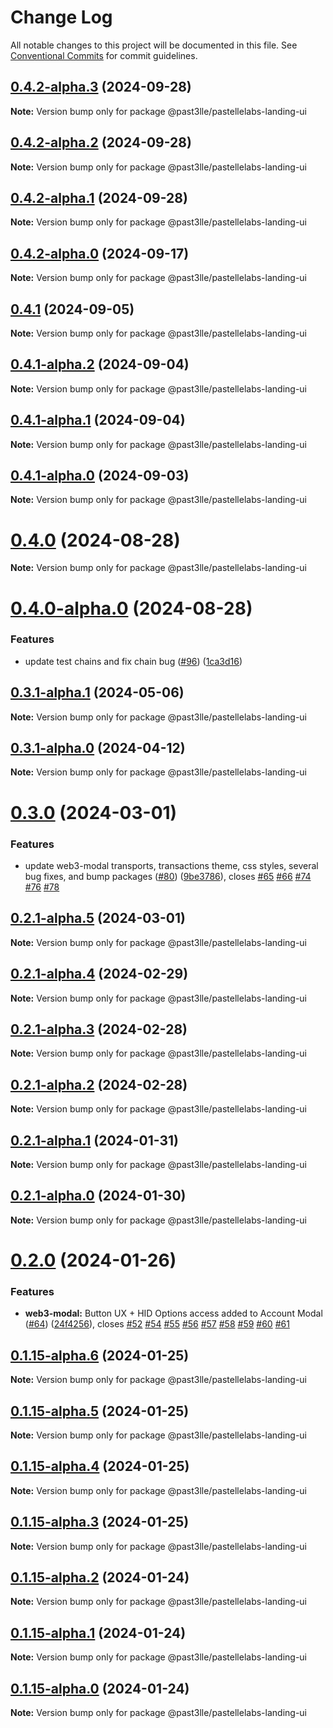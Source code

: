 # Change Log

All notable changes to this project will be documented in this file.
See [Conventional Commits](https://conventionalcommits.org) for commit guidelines.

## [0.4.2-alpha.3](https://github.com/PAST3LLE/past3lle-monorepo/compare/@past3lle/pastellelabs-landing-ui@0.4.2-alpha.2...@past3lle/pastellelabs-landing-ui@0.4.2-alpha.3) (2024-09-28)

**Note:** Version bump only for package @past3lle/pastellelabs-landing-ui





## [0.4.2-alpha.2](https://github.com/PAST3LLE/past3lle-monorepo/compare/@past3lle/pastellelabs-landing-ui@0.4.2-alpha.1...@past3lle/pastellelabs-landing-ui@0.4.2-alpha.2) (2024-09-28)

**Note:** Version bump only for package @past3lle/pastellelabs-landing-ui





## [0.4.2-alpha.1](https://github.com/PAST3LLE/past3lle-monorepo/compare/@past3lle/pastellelabs-landing-ui@0.4.2-alpha.0...@past3lle/pastellelabs-landing-ui@0.4.2-alpha.1) (2024-09-28)

**Note:** Version bump only for package @past3lle/pastellelabs-landing-ui





## [0.4.2-alpha.0](https://github.com/PAST3LLE/past3lle-monorepo/compare/@past3lle/pastellelabs-landing-ui@0.4.1...@past3lle/pastellelabs-landing-ui@0.4.2-alpha.0) (2024-09-17)

**Note:** Version bump only for package @past3lle/pastellelabs-landing-ui





## [0.4.1](https://github.com/PAST3LLE/past3lle-monorepo/compare/@past3lle/pastellelabs-landing-ui@0.4.1-alpha.2...@past3lle/pastellelabs-landing-ui@0.4.1) (2024-09-05)

**Note:** Version bump only for package @past3lle/pastellelabs-landing-ui





## [0.4.1-alpha.2](https://github.com/PAST3LLE/past3lle-monorepo/compare/@past3lle/pastellelabs-landing-ui@0.4.1-alpha.1...@past3lle/pastellelabs-landing-ui@0.4.1-alpha.2) (2024-09-04)

**Note:** Version bump only for package @past3lle/pastellelabs-landing-ui





## [0.4.1-alpha.1](https://github.com/PAST3LLE/past3lle-monorepo/compare/@past3lle/pastellelabs-landing-ui@0.4.1-alpha.0...@past3lle/pastellelabs-landing-ui@0.4.1-alpha.1) (2024-09-04)

**Note:** Version bump only for package @past3lle/pastellelabs-landing-ui





## [0.4.1-alpha.0](https://github.com/PAST3LLE/past3lle-monorepo/compare/@past3lle/pastellelabs-landing-ui@0.4.0...@past3lle/pastellelabs-landing-ui@0.4.1-alpha.0) (2024-09-03)

**Note:** Version bump only for package @past3lle/pastellelabs-landing-ui





# [0.4.0](https://github.com/PAST3LLE/past3lle-monorepo/compare/@past3lle/pastellelabs-landing-ui@0.4.0-alpha.0...@past3lle/pastellelabs-landing-ui@0.4.0) (2024-08-28)

**Note:** Version bump only for package @past3lle/pastellelabs-landing-ui





# [0.4.0-alpha.0](https://github.com/PAST3LLE/past3lle-monorepo/compare/@past3lle/pastellelabs-landing-ui@0.3.1-alpha.1...@past3lle/pastellelabs-landing-ui@0.4.0-alpha.0) (2024-08-28)


### Features

* update test chains and fix chain bug ([#96](https://github.com/PAST3LLE/past3lle-monorepo/issues/96)) ([1ca3d16](https://github.com/PAST3LLE/past3lle-monorepo/commit/1ca3d16e3bc6b915c1ce207c0a0ba5e28d847a5d))





## [0.3.1-alpha.1](https://github.com/PAST3LLE/past3lle-monorepo/compare/@past3lle/pastellelabs-landing-ui@0.3.1-alpha.0...@past3lle/pastellelabs-landing-ui@0.3.1-alpha.1) (2024-05-06)

**Note:** Version bump only for package @past3lle/pastellelabs-landing-ui





## [0.3.1-alpha.0](https://github.com/PAST3LLE/past3lle-monorepo/compare/@past3lle/pastellelabs-landing-ui@0.3.0...@past3lle/pastellelabs-landing-ui@0.3.1-alpha.0) (2024-04-12)

**Note:** Version bump only for package @past3lle/pastellelabs-landing-ui





# [0.3.0](https://github.com/PAST3LLE/past3lle-monorepo/compare/@past3lle/pastellelabs-landing-ui@0.2.0...@past3lle/pastellelabs-landing-ui@0.3.0) (2024-03-01)


### Features

* update web3-modal transports, transactions theme, css styles, several bug fixes, and bump packages ([#80](https://github.com/PAST3LLE/past3lle-monorepo/issues/80)) ([9be3786](https://github.com/PAST3LLE/past3lle-monorepo/commit/9be3786edfb9606d292cb081cbb8e9e56af86327)), closes [#65](https://github.com/PAST3LLE/past3lle-monorepo/issues/65) [#66](https://github.com/PAST3LLE/past3lle-monorepo/issues/66) [#74](https://github.com/PAST3LLE/past3lle-monorepo/issues/74) [#76](https://github.com/PAST3LLE/past3lle-monorepo/issues/76) [#78](https://github.com/PAST3LLE/past3lle-monorepo/issues/78)





## [0.2.1-alpha.5](https://github.com/PAST3LLE/past3lle-monorepo/compare/@past3lle/pastellelabs-landing-ui@0.2.1-alpha.4...@past3lle/pastellelabs-landing-ui@0.2.1-alpha.5) (2024-03-01)

**Note:** Version bump only for package @past3lle/pastellelabs-landing-ui





## [0.2.1-alpha.4](https://github.com/PAST3LLE/past3lle-monorepo/compare/@past3lle/pastellelabs-landing-ui@0.2.1-alpha.3...@past3lle/pastellelabs-landing-ui@0.2.1-alpha.4) (2024-02-29)

**Note:** Version bump only for package @past3lle/pastellelabs-landing-ui





## [0.2.1-alpha.3](https://github.com/PAST3LLE/past3lle-monorepo/compare/@past3lle/pastellelabs-landing-ui@0.2.1-alpha.2...@past3lle/pastellelabs-landing-ui@0.2.1-alpha.3) (2024-02-28)

**Note:** Version bump only for package @past3lle/pastellelabs-landing-ui





## [0.2.1-alpha.2](https://github.com/PAST3LLE/past3lle-monorepo/compare/@past3lle/pastellelabs-landing-ui@0.2.1-alpha.1...@past3lle/pastellelabs-landing-ui@0.2.1-alpha.2) (2024-02-28)

**Note:** Version bump only for package @past3lle/pastellelabs-landing-ui





## [0.2.1-alpha.1](https://github.com/PAST3LLE/past3lle-monorepo/compare/@past3lle/pastellelabs-landing-ui@0.2.1-alpha.0...@past3lle/pastellelabs-landing-ui@0.2.1-alpha.1) (2024-01-31)

**Note:** Version bump only for package @past3lle/pastellelabs-landing-ui





## [0.2.1-alpha.0](https://github.com/PAST3LLE/past3lle-monorepo/compare/@past3lle/pastellelabs-landing-ui@0.2.0...@past3lle/pastellelabs-landing-ui@0.2.1-alpha.0) (2024-01-30)

**Note:** Version bump only for package @past3lle/pastellelabs-landing-ui





# [0.2.0](https://github.com/PAST3LLE/past3lle-monorepo/compare/@past3lle/pastellelabs-landing-ui@0.1.14...@past3lle/pastellelabs-landing-ui@0.2.0) (2024-01-26)


### Features

* **web3-modal:** Button UX + HID Options access added to Account Modal ([#64](https://github.com/PAST3LLE/past3lle-monorepo/issues/64)) ([24f4256](https://github.com/PAST3LLE/past3lle-monorepo/commit/24f42567db28f175cadcd6ec581a5cb8b7ea6c74)), closes [#52](https://github.com/PAST3LLE/past3lle-monorepo/issues/52) [#54](https://github.com/PAST3LLE/past3lle-monorepo/issues/54) [#55](https://github.com/PAST3LLE/past3lle-monorepo/issues/55) [#56](https://github.com/PAST3LLE/past3lle-monorepo/issues/56) [#57](https://github.com/PAST3LLE/past3lle-monorepo/issues/57) [#58](https://github.com/PAST3LLE/past3lle-monorepo/issues/58) [#59](https://github.com/PAST3LLE/past3lle-monorepo/issues/59) [#60](https://github.com/PAST3LLE/past3lle-monorepo/issues/60) [#61](https://github.com/PAST3LLE/past3lle-monorepo/issues/61)





## [0.1.15-alpha.6](https://github.com/PAST3LLE/past3lle-monorepo/compare/@past3lle/pastellelabs-landing-ui@0.1.15-alpha.5...@past3lle/pastellelabs-landing-ui@0.1.15-alpha.6) (2024-01-25)

**Note:** Version bump only for package @past3lle/pastellelabs-landing-ui





## [0.1.15-alpha.5](https://github.com/PAST3LLE/past3lle-monorepo/compare/@past3lle/pastellelabs-landing-ui@0.1.15-alpha.4...@past3lle/pastellelabs-landing-ui@0.1.15-alpha.5) (2024-01-25)

**Note:** Version bump only for package @past3lle/pastellelabs-landing-ui





## [0.1.15-alpha.4](https://github.com/PAST3LLE/past3lle-monorepo/compare/@past3lle/pastellelabs-landing-ui@0.1.15-alpha.3...@past3lle/pastellelabs-landing-ui@0.1.15-alpha.4) (2024-01-25)

**Note:** Version bump only for package @past3lle/pastellelabs-landing-ui





## [0.1.15-alpha.3](https://github.com/PAST3LLE/past3lle-monorepo/compare/@past3lle/pastellelabs-landing-ui@0.1.15-alpha.2...@past3lle/pastellelabs-landing-ui@0.1.15-alpha.3) (2024-01-25)

**Note:** Version bump only for package @past3lle/pastellelabs-landing-ui





## [0.1.15-alpha.2](https://github.com/PAST3LLE/past3lle-monorepo/compare/@past3lle/pastellelabs-landing-ui@0.1.15-alpha.1...@past3lle/pastellelabs-landing-ui@0.1.15-alpha.2) (2024-01-24)

**Note:** Version bump only for package @past3lle/pastellelabs-landing-ui





## [0.1.15-alpha.1](https://github.com/PAST3LLE/past3lle-monorepo/compare/@past3lle/pastellelabs-landing-ui@0.1.15-alpha.0...@past3lle/pastellelabs-landing-ui@0.1.15-alpha.1) (2024-01-24)

**Note:** Version bump only for package @past3lle/pastellelabs-landing-ui





## [0.1.15-alpha.0](https://github.com/PAST3LLE/past3lle-monorepo/compare/@past3lle/pastellelabs-landing-ui@0.1.14...@past3lle/pastellelabs-landing-ui@0.1.15-alpha.0) (2024-01-24)

**Note:** Version bump only for package @past3lle/pastellelabs-landing-ui
